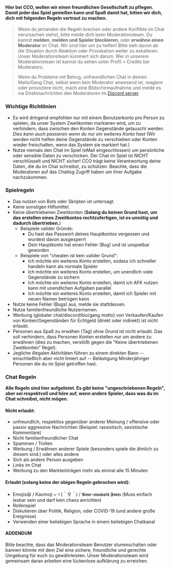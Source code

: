 

#### Hier bei CCO, wollen wir einen freundlichen Gesellschaft zu pflegen. Damit jeder das Spiel genießen kann und Spaß damit hat, bitten wir dich, dich mit folgenden Regeln vertraut zu machen.

> Wenn du jemanden die Regeln brechen oder andere Konflikte im Chat verursachen siehst, bitte melde dich beim Moderationsteam. Du kannst **melden**, **melden und Spieler blockieren**, oder **erwähne einen Moderator** im Chat. Wir sind hier um zu helfen! Bitte sieh davon ab die Situation durch Reaktion oder Provokation weiter zu eskalieren. Unser Moderationsteam kümmert sich darum. Wer in unserem Moderationsteam ist kannst du sehen unter Profil > Credits bei Moderators.

> Wenn du Probleme mit Betrug, unfreundlichen Chat in deinen Mails/Gang Chat, selbst wenn kein Moderator anwesend ist, reagiere oder provoziere nicht, mach eine Bildschirmaufnahme und melde es via Direktnachrichten den Moderatoren im [Discord server](https://discord.gg/JREx8xz).

### Wichtige Richtlinien
* Es wird dringend empfohlen nur mit einem Benutzerkonto pro Person zu spielen, da unser System Zweitkonten markieren wird, um zu verhindern, dass zwischen den Konten Gegenstände getauscht werden. *Dies kann auch passieren wenn du nur ein weiteres Konto hast* (Wir werden nicht helfen deine Gegenstände zu verschieben oder Konten wieder freischalten, wenn das System sie markiert hat.)
* Nutze niemals den Chat im Spiel (eMail eingeschlossen) um persönliche oder sensible Daten zu verschicken. Der Chat im Spiel ist NICHT verschlüsselt und NICHT sicher! CCO trägt keine Verantwortung deine Daten, die du im Chat schreibst, zu schützen. Beachte, dass die Moderatoren auf das Chatlog Zugriff haben um ihrer Aufgabe nachzukommen.

### Spielregeln
* Das nutzen von Bots oder Skripten ist untersagt.
* Keine sonstigen Hilfsmittel.
* Keine übertriebenen Zweitkonten (**Solang du keinen Grund hast, um das erstellen eines Zweitkontos rechtzufertigen, ist es unnötig und dadurch übertrieben.**) 
    * Beispiele valider Gründe:
      * Du hast das Passwort deines Hauptkontos vergessen und wurdest davon ausgesperrt
      * Dein Hauptkonto hat einen Fehler (Bug) und ist unspielbar geworden
    * Beispiele von "cheaten ist kein valider Grund":  
      * Ich möchte ein weiteres Konto erstellen, sodass ich schneller handeln kann als normale Spieler
      * Ich möchte ein weiteres Konto erstellen, um unendlich viele Gegenstände zu sichern
      * Ich möchte ein weiteres Konto erstellen, damit ich AFK nutzen kann mit unendlichen Aufgaben parallel
      * Ich möchte ein weiteres Konto erstellen, damit ich Spieler mit neuen Namen betrügen kann
* Nutze keine Fehler (Bugs) aus, melde sie stattdessen.
* Nutze familienfreundliche Nutzernamen.
* Werbung (globaler chat/discord/bio/gang motto) von Verkaufen/Kaufen von Konten/Gegenständen für Echtgeld (direkt oder indirekt) ist nicht erlaubt.
* Personen aus Spaß zu erwähen (Tag) ohne Grund ist nicht erlaubt. Das soll verhindern, dass Personen Konten erstellen nur um andere zu erwähnen (dies zu machen, verstößt gegen die "Keine übertriebenen Zweitkonten" Regel).
* Jegliche illegalen Aktivitäten führen zu einem direkten Bann -- einschließlich aber nicht limiert auf -- Belästigung Minderjähriger Personen die du im Spiel getroffen hast.

### Chat Regeln
**Alle Regeln sind hier aufgelistet. Es gibt keine "ungeschriebenen Regeln", aber sei respektvoll und höre auf, wenn andere Spieler, dass was du im Chat schreibst, nicht mögen.**
#### Nicht erlaubt: 
* unfreundlich, respektlos gegenüber anderer Meinung / offensive oder passiv aggressive Nachrichten (Beispiel: rassistisch, sexistische Kommentare)
* Nicht familienfreundlicher Chat
* Spammen / Trollen
* Werbung / Erwähnen anderer Spiele (besonders spiele die ähnlich zu diesem sind.) oder alles andere
* Sich als andere Person ausgeben
* Links im Chat
* Werbung zu den Markteinträgen mehr als einmal alle 15 Minuten

#### Erlaubt (solang keine der obigen Regeln gebrochen wird):
* Emojis😃 / Kaomoji ~ヾ(＾∇＾) / 𝕹𝖔𝖓𝖊-𝖘𝖙𝖆𝖓𝖉𝖆𝖗𝖉 𝕱𝖔𝖓𝖙𝖘 (Muss einfach lesbar sein und darf kein chaos anrichten)
* Rollenspiel
* Diskutieren über Politik, Religion, oder COVID-19 (und andere große Ereignisse)
* Verwenden einer beliebigen Sprache in einem beliebigen Chatkanal

#### ADDENDUM
Bitte beachte, dass das Moderationsteam Benutzer stummschalten oder bannen könnte mit dem Ziel eine sichere, freundliche und gerechte Umgebung für euch zu gewährleisten. Unser Moderationsteam wird gemeinsam daran arbeiten eine lückenlose aufklärung zu erreichen.
